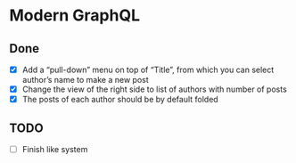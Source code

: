 # Modern GraphQL

## Done
- [x] Add a “pull-down” menu on top of “Title”, from which you can select author’s name to make a new post
- [x] Change the view of the right side to list of authors with number of posts
- [x] The posts of each author should be by default folded

## TODO
- [ ] Finish like system
